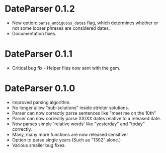 # DateParser 0.1.2
* New option: `parse_ambiguous_dates` flag, which determines whether or not some 
looser phrases are considered dates.
* Documentation fixes.

# DateParser 0.1.1
* Critical bug fix - Helper files now sent with the gem.

# DateParser 0.1.0

* Improved parsing algorithm.
* No longer allow "sub-solutions" inside stricter solutions.
* Parser can now correctly parse sentences like "meet me on the 10th"
* Parser can now correctly parse XX/XX dates relative to a released date.
* Now parses simple 'relative words' like "yesterday" and "today" correctly.
* Many, many more functions are now released sensitive!
* Option to parse single years (Such as "1302" alone.)
* Various smaller bug fixes.